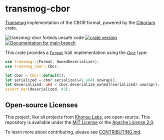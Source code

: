# transmog-cbor

[Transmog](https://github.com/khonsulabs/transmog) implementation of the CBOR format, powered by the [Ciborium](https://github.com/enarx/ciborium) crate.

![transmog-cbor forbids unsafe code](https://img.shields.io/badge/unsafe-forbid-success)
[![crate version](https://img.shields.io/crates/v/transmog-cbor.svg)](https://crates.io/crates/transmog-cbor)
[![Documentation for `main` branch](https://img.shields.io/badge/docs-main-informational)](https://khonsulabs.github.io/transmog/main/transmog_cbor/)

This crate provides a [`Format`][format] trait implementation using the [`Cbor`][cbor-type] type:

```rust
use transmog::{Format, OwnedDeserializer};
use transmog_cbor::Cbor;

let cbor = Cbor::default();
let serialized = cbor.serialize(&42_u64).unwrap();
let deserialized: u64 = cbor.deserialize_owned(&serialized).unwrap();
assert_eq!(deserialized, 42);
```

[cbor-type]: https://docs.rs/transmog-cbor/*/transmog_cbor/struct.Cbor.html
[format]: https://docs.rs/transmog/*/transmog/trait.Format.html
[transmog-async]: https://crates.io/crates/transmog-async
[transmog-bincode]: https://crates.io/crates/transmog-bincode
[transmog-cbor]: https://crates.io/crates/transmog-cbor
[transmog-pot]: https://crates.io/crates/transmog-pot
[transmog-versions]: https://crates.io/crates/transmog-versions

## Open-source Licenses

This project, like all projects from [Khonsu Labs](https://khonsulabs.com/), are
open-source. This repository is available under the [MIT License](./LICENSE-MIT)
or the [Apache License 2.0](./LICENSE-APACHE).

To learn more about contributing, please see [CONTRIBUTING.md](./CONTRIBUTING.md).
